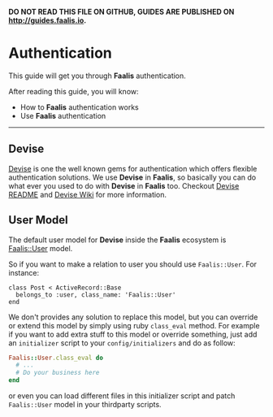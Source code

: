 **DO NOT READ THIS FILE ON GITHUB, GUIDES ARE PUBLISHED ON http://guides.faalis.io.**

Authentication
==============

This guide will get you through **Faalis** authentication.

After reading this guide, you will know:

* How to **Faalis** authentication works
* Use **Faalis** authentication

--------------------------------------------------------------------------------

Devise
------
[Devise](https://github.com/plataformatec/devise) is one the well known gems for authentication
which offers flexible authentication solutions. We use **Devise** in **Faalis**, so basically
you can do what ever you used to do with **Devise** in **Faalis** too. Checkout
[Devise README](https://github.com/plataformatec/devise/blob/master/README.md)
and [Devise Wiki](https://github.com/plataformatec/devise/wiki) for more information.


User Model
----------
The default user model for **Devise** inside the **Faalis** ecosystem is
[Faalis::User](http://api.faalis.io/Faalis/User.html) model.

So if you want to make a relation to user you should use `Faalis::User`. For instance:

```
class Post < ActiveRecord::Base
  belongs_to :user, class_name: 'Faalis::User'
end
```

We don't provides any solution to
replace this model, but you can override or extend this model by simply using ruby `class_eval`
method. For example if you want to add extra stuff to this model or override something, just
add an `initializer` script to your `config/initializers` and do as follow:

```ruby
Faalis::User.class_eval do
  # ...
  # Do your business here
end
```
or even you can load different files in this initializer script and patch `Faalis::User` model in
your thirdparty scripts.
